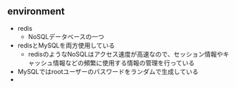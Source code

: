 ## environment
* redis
  * NoSQLデータベースの一つ
* redisとMySQLを両方使用している
  * redisのようなNoSQLはアクセス速度が高速なので、セッション情報やキャッシュ情報などの頻繁に使用する情報の管理を行っている
* MySQLではrootユーザーのパスワードをランダムで生成している
* 
